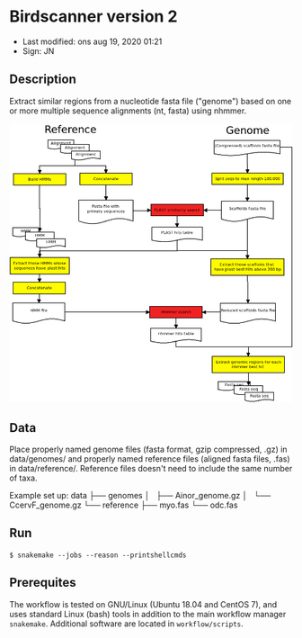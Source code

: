 # Birdscanner version 2

- Last modified: ons aug 19, 2020  01:21
- Sign: JN


## Description

Extract similar regions from a nucleotide fasta file ("genome") based on
one or more multiple sequence alignments (nt, fasta) using nhmmer.

![Workflow](resources/img/Diagram1.png)


## Data

Place properly named genome files (fasta format, gzip compressed, .gz) in data/genomes/
and properly named reference files (aligned fasta files, .fas) in data/reference/.
Reference files doesn't need to include the same number of taxa.

Example set up:
    data
    ├── genomes
    │   ├── Ainor_genome.gz
    │   └── CcervF_genome.gz
    └── reference
        ├── myo.fas
        └── odc.fas


## Run

    $ snakemake --jobs --reason --printshellcmds


## Prerequites

The workflow is tested on GNU/Linux (Ubuntu 18.04 and CentOS 7), and uses
standard Linux (bash) tools in addition to the main workflow manager `snakemake`.
Additional software are located in `workflow/scripts`.
